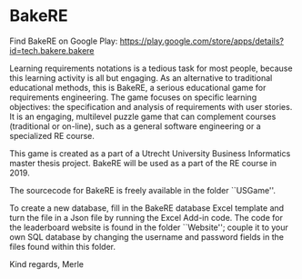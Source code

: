 # BakeRE
Find BakeRE on Google Play: https://play.google.com/store/apps/details?id=tech.bakere.bakere

Learning requirements notations is a tedious task for most people, because this learning activity is all but engaging. As an alternative to traditional educational methods, this is BakeRE, a serious educational game for requirements engineering. The game focuses on specific learning objectives: the specification and analysis of requirements with user stories. It is an engaging, multilevel puzzle game that can complement courses (traditional or on-line), such as a general software engineering or a specialized RE course. 

This game is created as a part of a Utrecht University Business Informatics master thesis project. BakeRE will be used as a part of the RE course in 2019.


The sourcecode for BakeRE is freely available in the folder ``USGame''. 

To create a new database, fill in the BakeRE database Excel template and turn the file in a Json file by running the Excel Add-in code. 
The code for the leaderboard website is found in the folder ``Website''; couple it to your own SQL database by changing the username and password fields in the files found within this folder.

Kind regards,
Merle
